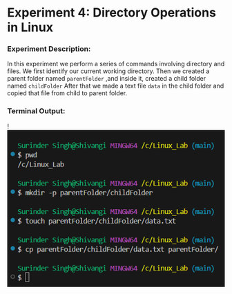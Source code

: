 # Experiment 4: Directory Operations in Linux

### Experiment Description:

In this experiment we perform a series of commands involving directory and files.
We first identify our current working directory.
Then we created a parent folder named `parentFolder` ,and inside it, created a child folder named `childFolder`
After that we made a text file `data` in the child folder and copied that file from child to parent folder. 
 
 ### Terminal Output:

!![alt text](Images/image-0.png)

